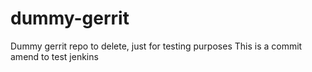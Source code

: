 dummy-gerrit
============

Dummy gerrit repo to delete, just for testing purposes
This is a commit amend to test jenkins
